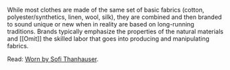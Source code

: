 While most clothes are made of the same set of basic fabrics (cotton, polyester/synthetics, linen, wool, silk), they are combined and then branded to sound unique or new when in reality are based on long-running traditions. Brands typically emphasize the properties of the natural materials and [[Omit]] the skilled labor that goes into producing and manipulating fabrics.

Read: [Worn by Sofi Thanhauser](https://www.penguinrandomhouse.com/books/606856/worn-by-sofi-thanhauser/).
